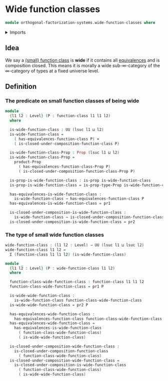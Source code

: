 # Wide function classes

```agda
module orthogonal-factorization-systems.wide-function-classes where
```

<details><summary>Imports</summary>

```agda
open import foundation.cartesian-product-types
open import foundation.dependent-pair-types
open import foundation.function-types
open import foundation.propositions
open import foundation.universe-levels

open import orthogonal-factorization-systems.function-classes
```

</details>

## Idea

We say a
[(small) function class](orthogonal-factorization-systems.function-classes.md)
is **wide** if it contains all [equivalences](foundation-core.equivalences.md)
and is composition closed. This means it is morally a wide sub-∞-category of the
∞-category of types at a fixed universe level.

## Definition

### The predicate on small function classes of being wide

```agda
module _
  {l1 l2 : Level} (P : function-class l1 l1 l2)
  where

  is-wide-function-class : UU (lsuc l1 ⊔ l2)
  is-wide-function-class =
    ( has-equivalences-function-class P) ×
    ( is-closed-under-composition-function-class P)

  is-wide-function-class-Prop : Prop (lsuc l1 ⊔ l2)
  is-wide-function-class-Prop =
    product-Prop
      ( has-equivalences-function-class-Prop P)
      ( is-closed-under-composition-function-class-Prop P)

  is-prop-is-wide-function-class : is-prop is-wide-function-class
  is-prop-is-wide-function-class = is-prop-type-Prop is-wide-function-class-Prop

  has-equivalences-is-wide-function-class :
    is-wide-function-class → has-equivalences-function-class P
  has-equivalences-is-wide-function-class = pr1

  is-closed-under-composition-is-wide-function-class :
    is-wide-function-class → is-closed-under-composition-function-class P
  is-closed-under-composition-is-wide-function-class = pr2
```

### The type of small wide function classes

```agda
wide-function-class : (l1 l2 : Level) → UU (lsuc l1 ⊔ lsuc l2)
wide-function-class l1 l2 =
  Σ (function-class l1 l1 l2) (is-wide-function-class)

module _
  {l1 l2 : Level} (P : wide-function-class l1 l2)
  where

  function-class-wide-function-class : function-class l1 l1 l2
  function-class-wide-function-class = pr1 P

  is-wide-wide-function-class :
    is-wide-function-class function-class-wide-function-class
  is-wide-wide-function-class = pr2 P

  has-equivalences-wide-function-class :
    has-equivalences-function-class function-class-wide-function-class
  has-equivalences-wide-function-class =
    has-equivalences-is-wide-function-class
      ( function-class-wide-function-class)
      ( is-wide-wide-function-class)

  is-closed-under-composition-wide-function-class :
    is-closed-under-composition-function-class
      ( function-class-wide-function-class)
  is-closed-under-composition-wide-function-class =
    is-closed-under-composition-is-wide-function-class
      ( function-class-wide-function-class)
      ( is-wide-wide-function-class)
```
